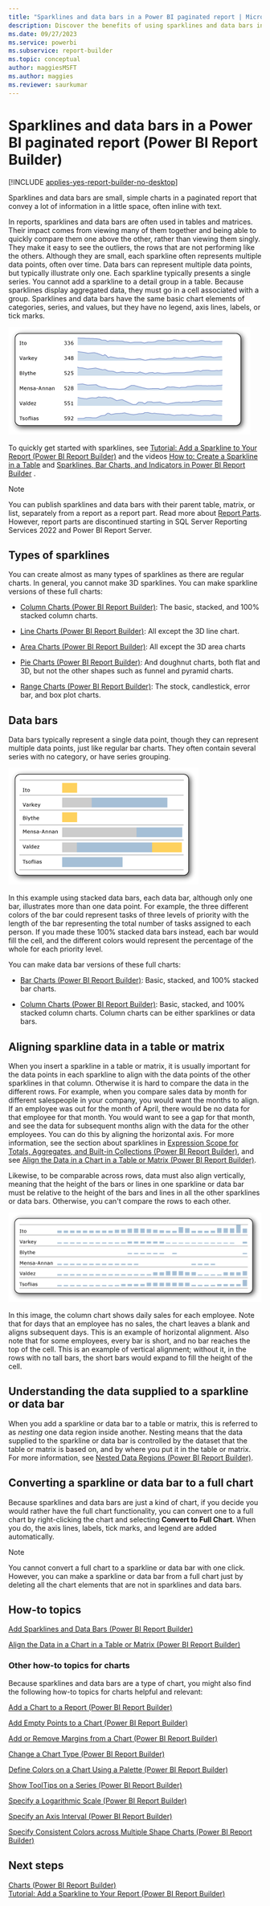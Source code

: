 ```yaml
---
title: "Sparklines and data bars in a Power BI paginated report | Microsoft Docs"
description: Discover the benefits of using sparklines and data bars in a paginated report in Power BI Report Builder. These compact charts convey much information in very little space. 
ms.date: 09/27/2023
ms.service: powerbi
ms.subservice: report-builder
ms.topic: conceptual
author: maggiesMSFT
ms.author: maggies
ms.reviewer: saurkumar
---
```

# Sparklines and data bars in a Power BI paginated report (Power BI Report Builder)

[!INCLUDE [applies-yes-report-builder-no-desktop](../../includes/applies-yes-report-builder-no-desktop.md)]

  Sparklines and data bars are small, simple charts in a paginated report that convey a lot of information in a little space, often inline with text.   
    
  In reports, sparklines and data bars are often used in tables and matrices. Their impact comes from viewing many of them together and being able to quickly compare them one above the other, rather than viewing them singly. They make it easy to see the outliers, the rows that are not performing like the others. Although they are small, each sparkline often represents multiple data points, often over time. Data bars can represent multiple data points, but typically illustrate only one. Each sparkline typically presents a single series. You cannot add a sparkline to a detail group in a table. Because sparklines display aggregated data, they must go in a cell associated with a group. Sparklines and data bars have the same basic chart elements of categories, series, and values, but they have no legend, axis lines, labels, or tick marks.  
  
 ![Screenshot of a Sparkline Example](media/sparkline-example.gif "Screenshot of a Sparkline Example")  
  
 To quickly get started with sparklines, see [Tutorial: Add a Sparkline to Your Report &#40;Power BI Report Builder&#41;](/sql/reporting-services/tutorial-add-a-sparkline-to-your-report-report-builder) and the videos [How to: Create a Sparkline in a Table](../../create-reports/power-bi-sparklines-tables.md) and [Sparklines, Bar Charts, and Indicators in Power BI Report Builder](/previous-versions/dn912438(v=msdn.10)) .  
  
> [!NOTE]  
>  You can publish sparklines and data bars with their parent table, matrix, or list, separately from a report as a report part. Read more about [Report Parts](/sql/reporting-services/report-design/report-parts-report-builder-and-ssrs). However, report parts are discontinued starting in SQL Server Reporting Services 2022 and Power BI Report Server.
  
##  <a name="KindsofSparklines"></a> Types of sparklines  
 You can create almost as many types of sparklines as there are regular charts. In general, you cannot make 3D sparklines. You can make sparkline versions of these full charts:  
  
-   [Column Charts &#40;Power BI Report Builder&#41;](../../paginated-reports/report-design/visualizations/column-charts-report-builder.md): The basic, stacked, and 100% stacked column charts.  
  
-   [Line Charts &#40;Power BI Report Builder&#41;](../../paginated-reports/report-design/visualizations/line-charts-report-builder.md): All except the 3D line chart.  
  
-   [Area Charts &#40;Power BI Report Builder&#41;](../../paginated-reports/report-design/visualizations/area-charts-report-builder.md): All except the 3D area charts  
  
-   [Pie Charts &#40;Power BI Report Builder&#41;](../../paginated-reports/report-design/visualizations/pie-charts-report-builder.md): And doughnut charts, both flat and 3D, but not the other shapes such as funnel and pyramid charts.  
  
-   [Range Charts &#40;Power BI Report Builder&#41;](../../paginated-reports/report-design/visualizations/range-charts-report-builder.md): The stock, candlestick, error bar, and box plot charts.  
  
##  <a name="DataBars"></a> Data bars  
 Data bars typically represent a single data point, though they can represent multiple data points, just like regular bar charts. They often contain several series with no category, or have series grouping.  
  
 ![Screenshot of a Data Bars](media/data-bars.gif "Screenshot of a Data Bars")  
  
 In this example using stacked data bars, each data bar, although only one bar, illustrates more than one data point. For example, the three different colors of the bar could represent tasks of three levels of priority with the length of the bar representing the total number of tasks assigned to each person. If you made these 100% stacked data bars instead, each bar would fill the cell, and the different colors would represent the percentage of the whole for each priority level.  
  
 You can make data bar versions of these full charts:  
  
-   [Bar Charts &#40;Power BI Report Builder&#41;](../../paginated-reports/report-design/visualizations/bar-charts-report-builder.md): Basic, stacked, and 100% stacked bar charts.  
  
-   [Column Charts &#40;Power BI Report Builder&#41;](../../paginated-reports/report-design/visualizations/column-charts-report-builder.md): Basic, stacked, and 100% stacked column charts. Column charts can be either sparklines or data bars.  
  
##  <a name="AlignDatainTableMatrix"></a> Aligning sparkline data in a table or matrix  
 When you insert a sparkline in a table or matrix, it is usually important for the data points in each sparkline to align with the data points of the other sparklines in that column. Otherwise it is hard to compare the data in the different rows. For example, when you compare sales data by month for different salespeople in your company, you would want the months to align. If an employee was out for the month of April, there would be no data for that employee for that month. You would want to see a gap for that month, and see the data for subsequent months align with the data for the other employees. You can do this by aligning the horizontal axis. For more information, see the section about sparklines in [Expression Scope for Totals, Aggregates, and Built-in Collections &#40;Power BI Report Builder&#41;](../../paginated-reports/expressions/expression-scope-for-totals-aggregates-and-built-in-collections.md), and see [Align the Data in a Chart in a Table or Matrix &#40;Power BI Report Builder&#41;](/sql/reporting-services/report-design/align-the-data-in-a-chart-in-a-table-or-matrix-report-builder-and-ssrs).  
  
 Likewise, to be comparable across rows, data must also align vertically, meaning that the height of the bars or lines in one sparkline or data bar must be relative to the height of the bars and lines in all the other sparklines or data bars. Otherwise, you can't compare the rows to each other.  
  
 ![Screenshot of a Sparkline Align Data](media/sparkline-align-data.gif "Screenshot of a Sparkline Align Data")  
  
 In this image, the column chart shows daily sales for each employee. Note that for days that an employee has no sales, the chart leaves a blank and aligns subsequent days. This is an example of horizontal alignment. Also note that for some employees, every bar is short, and no bar reaches the top of the cell. This is an example of vertical alignment; without it, in the rows with no tall bars, the short bars would expand to fill the height of the cell.  
  
##  <a name="UnderstandScope"></a> Understanding the data supplied to a sparkline or data bar  
 When you add a sparkline or data bar to a table or matrix, this is referred to as *nesting* one data region inside another. Nesting means that the data supplied to the sparkline or data bar is controlled by the dataset that the table or matrix is based on, and by where you put it in the table or matrix. For more information, see [Nested Data Regions &#40;Power BI Report Builder&#41;](../../paginated-reports/report-design/nested-data-regions-report-builder.md).  
  
##  <a name="ConvertSparklinetoChart"></a> Converting a sparkline or data bar to a full chart  
 Because sparklines and data bars are just a kind of chart, if you decide you would rather have the full chart functionality, you can convert one to a full chart by right-clicking the chart and selecting **Convert to Full Chart**. When you do, the axis lines, labels, tick marks, and legend are added automatically.  
  
> [!NOTE]  
>  You cannot convert a full chart to a sparkline or data bar with one click. However, you can make a sparkline or data bar from a full chart just by deleting all the chart elements that are not in sparklines and data bars.  
  
##  <a name="HowTo"></a> How-to topics  
 [Add Sparklines and Data Bars &#40;Power BI Report Builder&#41;](/sql/reporting-services/report-design/add-sparklines-and-data-bars-report-builder-and-ssrs)  
  
 [Align the Data in a Chart in a Table or Matrix &#40;Power BI Report Builder&#41;](/sql/reporting-services/report-design/align-the-data-in-a-chart-in-a-table-or-matrix-report-builder-and-ssrs)  
  
### Other how-to topics for charts  
 Because sparklines and data bars are a type of chart, you might also find the following how-to topics for charts helpful and relevant:  
  
 [Add a Chart to a Report &#40;Power BI Report Builder&#41;](../../paginated-reports/report-design/visualizations/add-chart-report-report-builder.md)  
  
 [Add Empty Points to a Chart &#40;Power BI Report Builder&#41;](../../paginated-reports/report-design/visualizations/add-empty-points-chart-report-builder.md)  
  
 [Add or Remove Margins from a Chart &#40;Power BI Report Builder&#41;](/sql/reporting-services/report-design/add-or-remove-margins-from-a-chart-report-builder-and-ssrs)  
  
 [Change a Chart Type &#40;Power BI Report Builder&#41;](../../paginated-reports/report-design/visualizations/change-chart-type-report-builder.md)  
  
 [Define Colors on a Chart Using a Palette &#40;Power BI Report Builder&#41;](../../paginated-reports/report-design/define-colors-chart-using-palette-report-builder.md)  
  
 [Show ToolTips on a Series &#40;Power BI Report Builder&#41;](../../paginated-reports/report-design/show-tooltips-series-report-builder.md)  
  
 [Specify a Logarithmic Scale &#40;Power BI Report Builder&#41;](../../paginated-reports/report-design/visualizations/specify-logarithmic-scale-report-builder.md)  
  
 [Specify an Axis Interval &#40;Power BI Report Builder&#41;](../../paginated-reports/report-design/visualizations/specify-axis-interval-report-builder.md)  
  
 [Specify Consistent Colors across Multiple Shape Charts &#40;Power BI Report Builder&#41;](../../paginated-reports/report-design/visualizations/specify-consistent-colors-across-multiple-shape-charts-report-builder.md)  
  
## Next steps  
 [Charts &#40;Power BI Report Builder&#41;](../../paginated-reports/report-design/visualizations/charts-report-builder.md)   
 [Tutorial: Add a Sparkline to Your Report &#40;Power BI Report Builder&#41;](/sql/reporting-services/tutorial-add-a-sparkline-to-your-report-report-builder)   
  
